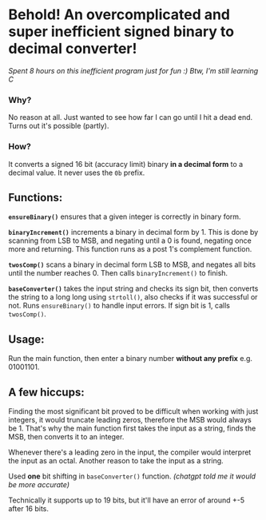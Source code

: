 # Behold! An overcomplicated and super inefficient signed binary to decimal converter!
_Spent 8 hours on this inefficient program just for fun :)_
_Btw, I'm still learning C_

### Why?
No reason at all. Just wanted to see how far I can go until I hit a dead end. Turns out it's possible (partly).
### How?
It converts a signed 16 bit (accuracy limit) binary **in a decimal form** to a decimal value. It never uses the `0b` prefix.

## Functions:
**`ensureBinary()`** ensures that a given integer is correctly in binary form.

**`binaryIncrement()`** increments a binary in decimal form by 1. This is done by scanning from LSB to MSB, and negating until a 0 is found, negating once more and returning. This function runs as a post 1's complement function.

**`twosComp()`** scans a binary in decimal form LSB to MSB, and negates all bits until the number reaches 0. Then calls `binaryIncrement()` to finish.

**`baseConverter()`** takes the input string and checks its sign bit, then converts the string to a long long using `strtoll()`, also checks if it was successful or not. Runs `ensureBinary()` to handle input errors. If sign bit is 1, calls `twosComp()`.

## Usage:
Run the main function, then enter a binary number **without any prefix** e.g. 01001101.

## A few hiccups:
Finding the most significant bit proved to be difficult when working with just integers, it would truncate leading zeros, therefore the MSB would always be 1. That's why the main function first takes the input as a string, finds the MSB, then converts it to an integer.

Whenever there's a leading zero in the input, the compiler would interpret the input as an octal. Another reason to take the input as a string.

Used **one** bit shifting in `baseConverter()` function. _(chatgpt told me it would be more accurate)_

Technically it supports up to 19 bits, but it'll have an error of around +-5 after 16 bits.
